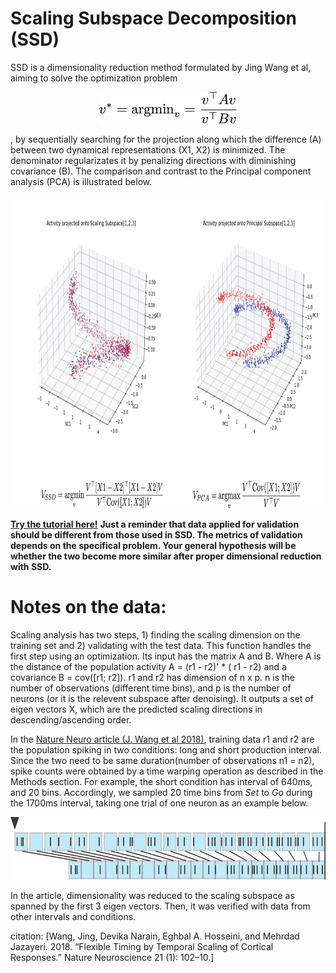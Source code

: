 # Scaling Subspace Decomposition (SSD)

SSD is a dimensionality reduction method formulated by Jing Wang et al, aiming to solve the optimization problem 
<p align="center">
  <img src="https://github.com/wangjing0/SSD/blob/master/Untitled.png" height="50" >
</p>
, by sequentially searching for the projection along which the difference (A) between two dynamical representations (X1, X2) is minimized. The denominator regularizates it by penalizing directions with diminishing covariance (B). The comparison and contrast to the Principal component analysis (PCA) is illustrated below.

<p align="center">
  <img src="ssd_pca.png" height="500" >
</p>

[**Try the tutorial here!**](https://github.com/wangjing0/SSD/blob/master/SSD_demo.ipynb) **Just a reminder that data applied for validation should be different from those used in SSD. The metrics of validation depends on the specifical problem. Your general hypothesis will be whether the two become more similar after proper dimensional reduction with SSD.** 

# Notes on the data:
Scaling analysis has two steps, 1) finding the scaling dimension on the training set and 2) validating with the test data. This function handles the first step using an optimization. Its input has the matrix A and B. Where A is the distance of the population activity A = (r1 - r2)' * ( r1 - r2) and a covariance B = cov([r1; r2]). 
 r1 and r2  has dimension of n x p. n is the number of observations (different time bins), and p is the number of neurons (or it is the relevent subspace after denoising). It outputs a set of eigen vectors X, which are the predicted scaling directions in descending/ascending order.

In the [Nature Neuro article (J. Wang et al 2018)](https://www.nature.com/articles/s41593-017-0028-6), training data r1 and r2 are the population spiking in two conditions: long and short production interval. Since the two need to be same duration(number of observations n1 = n2), spike counts were obtained by a time warping operation as described in the Methods section. For example, the short condition has interval of 640ms, and 20 bins. Accordingly, we sampled 20 time bins from _Set_ to _Go_  during the 1700ms interval, taking one trial of one neuron as an example below.

<p align="center">
  <img src="PastedGraphic-2.png" height="100" >
</p>

In the article, dimensionality was reduced to the scaling subspace as spanned by the first 3 eigen vectors. Then, it was verified with data from other intervals and conditions.

citation:
[Wang, Jing, Devika Narain, Eghbal A. Hosseini, and Mehrdad Jazayeri. 2018. “Flexible Timing by Temporal Scaling of Cortical Responses.” Nature Neuroscience 21 (1): 102–10.]
